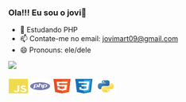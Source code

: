 ### Ola!!! Eu sou o jovi👋

- 🌱 Estudando PHP
- 📫 Contate-me no email: jovimart09@gmail.com
- 😄 Pronouns: ele/dele

<picture>
  <source
    srcset="https://github-readme-stats.vercel.app/api?username=if-jovi&show_icons=true&theme=radical"
    media="(prefers-color-scheme: dark)"
  />
  <source
    srcset="https://github-readme-stats.vercel.app/api?username=if-jovi&show_icons=true"
    media="(prefers-color-scheme: light), (prefers-color-scheme: dracula)"
  />
  <img src="https://github-readme-stats.vercel.app/api?username=if-jovi&show_icons=true" />
</picture>


<div style="display: inline_block"><br>
  <img align="center" alt="Rafa-Js" height="30" width="40" src="https://raw.githubusercontent.com/devicons/devicon/master/icons/javascript/javascript-plain.svg">
  <img align="center" alt="Rafa-Ts" height="30" width="40" src="https://raw.githubusercontent.com/devicons/devicon/master/icons/php/php-plain.svg"> 
  <img align="center" alt="Rafa-HTML" height="30" width="40" src="https://raw.githubusercontent.com/devicons/devicon/master/icons/html5/html5-original.svg">
  <img align="center" alt="Rafa-CSS" height="30" width="40" src="https://raw.githubusercontent.com/devicons/devicon/master/icons/css3/css3-original.svg">
  <img align="center" alt="Rafa-Python" height="30" width="40" src="https://raw.githubusercontent.com/devicons/devicon/master/icons/python/python-original.svg"> 
</div>
  
